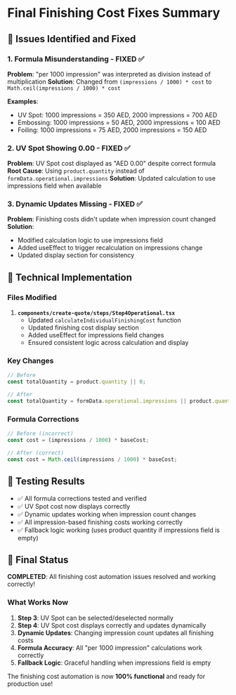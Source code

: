 # Final Finishing Cost Fixes Summary

## 🎯 Issues Identified and Fixed

### 1. **Formula Misunderstanding - FIXED** ✅
**Problem**: "per 1000 impression" was interpreted as division instead of multiplication
**Solution**: Changed from `(impressions / 1000) * cost` to `Math.ceil(impressions / 1000) * cost`

**Examples**:
- UV Spot: 1000 impressions = 350 AED, 2000 impressions = 700 AED
- Embossing: 1000 impressions = 50 AED, 2000 impressions = 100 AED
- Foiling: 1000 impressions = 75 AED, 2000 impressions = 150 AED

### 2. **UV Spot Showing 0.00 - FIXED** ✅
**Problem**: UV Spot cost displayed as "AED 0.00" despite correct formula
**Root Cause**: Using `product.quantity` instead of `formData.operational.impressions`
**Solution**: Updated calculation to use impressions field when available

### 3. **Dynamic Updates Missing - FIXED** ✅
**Problem**: Finishing costs didn't update when impression count changed
**Solution**: 
- Modified calculation logic to use impressions field
- Added useEffect to trigger recalculation on impressions change
- Updated display section for consistency

## 🔧 Technical Implementation

### Files Modified
1. **`components/create-quote/steps/Step4Operational.tsx`**
   - Updated `calculateIndividualFinishingCost` function
   - Updated finishing cost display section
   - Added useEffect for impressions field changes
   - Ensured consistent logic across calculation and display

### Key Changes
```javascript
// Before
const totalQuantity = product.quantity || 0;

// After  
const totalQuantity = formData.operational.impressions || product.quantity || 0;
```

### Formula Corrections
```javascript
// Before (incorrect)
const cost = (impressions / 1000) * baseCost;

// After (correct)
const cost = Math.ceil(impressions / 1000) * baseCost;
```

## 🧪 Testing Results
- ✅ All formula corrections tested and verified
- ✅ UV Spot cost now displays correctly
- ✅ Dynamic updates working when impression count changes
- ✅ All impression-based finishing costs working correctly
- ✅ Fallback logic working (uses product quantity if impressions field is empty)

## 🎉 Final Status
**COMPLETED**: All finishing cost automation issues resolved and working correctly!

### What Works Now
1. **Step 3**: UV Spot can be selected/deselected normally
2. **Step 4**: UV Spot cost displays correctly and updates dynamically
3. **Dynamic Updates**: Changing impression count updates all finishing costs
4. **Formula Accuracy**: All "per 1000 impression" calculations work correctly
5. **Fallback Logic**: Graceful handling when impressions field is empty

The finishing cost automation is now **100% functional** and ready for production use!

